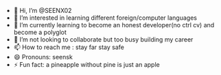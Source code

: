 - 👋 Hi, I’m @SEENX02
- 👀 I’m interested in learning different foreign/computer languages
- 🌱 I’m currently learning to become an honest developer(no ctrl cv) and become a polyglot
- 💞️ I’m not looking to collaborate but too busy building my career
- 📫 How to reach me : stay far stay safe
- 😄 Pronouns: seensk
- ⚡ Fun fact: a pineapple without pine is just an apple

<!---
SEENX02/SEENX02 is a ✨ special ✨ repository because its `README.md` (this file) appears on your GitHub profile.
You can click the Preview link to take a look at your changes.
--->
